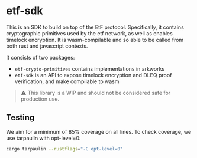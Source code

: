 # etf-sdk
This is an SDK to build on top of the EtF protocol. Specifically, it contains cryptographic primitives used by the etf network, as well as enables timelock encryption. It is wasm-compilable and so able to be called from both rust and javascript contexts.

It consists of two packages:

- `etf-crypto-primitives` contains implementations in arkworks
- `etf-sdk` is an API to expose timelock encryption and DLEQ proof verification, and make compilable to wasm

> :warning: This library is a WIP and should not be considered safe for production use.

## Testing

We aim for a minimum of 85% coverage on all lines. To check coverage, we use tarpaulin with opt-level=0:

``` bash
cargo tarpaulin --rustflags="-C opt-level=0"
```